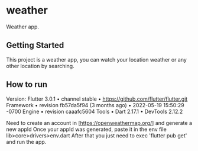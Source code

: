 # weather

Weather app.

## Getting Started

This project is a weather app, you can watch your location weather or any other location by searching.

## How to run

Version:
Flutter 3.0.1 • channel stable • https://github.com/flutter/flutter.git
Framework • revision fb57da5f94 (3 months ago) • 2022-05-19 15:50:29 -0700
Engine • revision caaafc5604
Tools • Dart 2.17.1 • DevTools 2.12.2

Need to create an account in [https://openweathermap.org/] and generate a new appId
Once your appId was generated, paste it in the env file lib>core>drivers>env.dart
After that you just need to exec 'flutter pub get' and run the app.